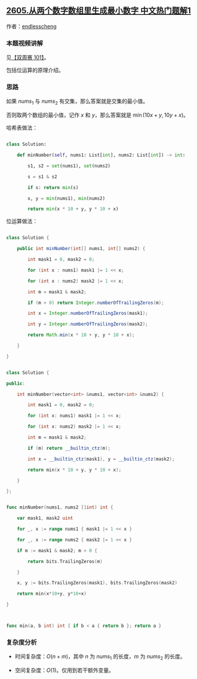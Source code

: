 ## [2605.从两个数字数组里生成最小数字 中文热门题解1](https://leetcode.cn/problems/form-smallest-number-from-two-digit-arrays/solutions/100000/liang-chong-zuo-fa-ha-xi-biao-wei-yun-su-k69f)

作者：[endlesscheng](https://leetcode.cn/u/endlesscheng)
### 本题视频讲解

见[【双周赛 101】](https://www.bilibili.com/video/BV1Ga4y1M72A/)。

包括位运算的原理介绍。

### 思路

如果 $\textit{nums}_1$ 与 $\textit{nums}_2$ 有交集，那么答案就是交集的最小值。

否则取两个数组的最小值，记作 $x$ 和 $y$，那么答案就是 $\min(10x+y, 10y+x)$。

哈希表做法：

```py
class Solution:
    def minNumber(self, nums1: List[int], nums2: List[int]) -> int:
        s1, s2 = set(nums1), set(nums2)
        s = s1 & s2
        if s: return min(s)
        x, y = min(nums1), min(nums2)
        return min(x * 10 + y, y * 10 + x)
```

位运算做法：

```java [sol1-Java]
class Solution {
    public int minNumber(int[] nums1, int[] nums2) {
        int mask1 = 0, mask2 = 0;
        for (int x : nums1) mask1 |= 1 << x;
        for (int x : nums2) mask2 |= 1 << x;
        int m = mask1 & mask2;
        if (m > 0) return Integer.numberOfTrailingZeros(m);
        int x = Integer.numberOfTrailingZeros(mask1);
        int y = Integer.numberOfTrailingZeros(mask2);
        return Math.min(x * 10 + y, y * 10 + x);
    }
}
```

```cpp [sol1-C++]
class Solution {
public:
    int minNumber(vector<int> &nums1, vector<int> &nums2) {
        int mask1 = 0, mask2 = 0;
        for (int x: nums1) mask1 |= 1 << x;
        for (int x: nums2) mask2 |= 1 << x;
        int m = mask1 & mask2;
        if (m) return __builtin_ctz(m);
        int x = __builtin_ctz(mask1), y = __builtin_ctz(mask2);
        return min(x * 10 + y, y * 10 + x);
    }
};
```

```go [sol1-Go]
func minNumber(nums1, nums2 []int) int {
	var mask1, mask2 uint
	for _, x := range nums1 { mask1 |= 1 << x }
	for _, x := range nums2 { mask2 |= 1 << x }
	if m := mask1 & mask2; m > 0 {
		return bits.TrailingZeros(m)
	}
	x, y := bits.TrailingZeros(mask1), bits.TrailingZeros(mask2)
	return min(x*10+y, y*10+x)
}

func min(a, b int) int { if b < a { return b }; return a }
```

### 复杂度分析

- 时间复杂度：$O(n+m)$，其中 $n$ 为 $\textit{nums}_1$ 的长度，$m$ 为 $\textit{nums}_2$ 的长度。
- 空间复杂度：$O(1)$。仅用到若干额外变量。
